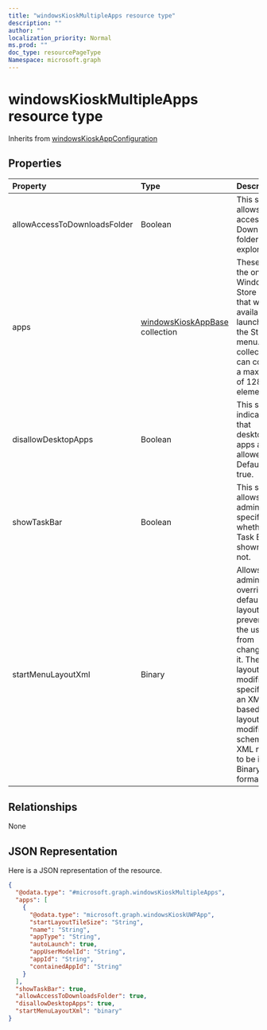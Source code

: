 ```yaml
---
title: "windowsKioskMultipleApps resource type"
description: ""
author: ""
localization_priority: Normal
ms.prod: ""
doc_type: resourcePageType
Namespace: microsoft.graph
---
```



# windowsKioskMultipleApps resource type




Inherits from [windowsKioskAppConfiguration](../resources/windowsKioskAppConfiguration.md)

## Properties
|Property|Type|Description|
|:---|:---|:---|
|allowAccessToDownloadsFolder|Boolean|This setting allows access to Downloads folder in file explorer.|
|apps|[windowsKioskAppBase](../resources/windowsKioskAppBase.md) collection|These are the only Windows Store Apps that will be available to launch from the Start menu. This collection can contain a maximum of 128 elements.|
|disallowDesktopApps|Boolean|This setting indicates that desktop apps are allowed. Default to true.|
|showTaskBar|Boolean|This setting allows the admin to specify whether the Task Bar is shown or not.|
|startMenuLayoutXml|Binary|Allows admins to override the default Start layout and prevents the user from changing it. The layout is modified by specifying an XML file based on a layout modification schema. XML needs to be in Binary format.|

## Relationships
None

## JSON Representation
Here is a JSON representation of the resource.
<!-- {
  "blockType": "resource",
  "@odata.type": "microsoft.graph.windowsKioskMultipleApps"
}
-->
``` json
{
  "@odata.type": "#microsoft.graph.windowsKioskMultipleApps",
  "apps": [
    {
      "@odata.type": "microsoft.graph.windowsKioskUWPApp",
      "startLayoutTileSize": "String",
      "name": "String",
      "appType": "String",
      "autoLaunch": true,
      "appUserModelId": "String",
      "appId": "String",
      "containedAppId": "String"
    }
  ],
  "showTaskBar": true,
  "allowAccessToDownloadsFolder": true,
  "disallowDesktopApps": true,
  "startMenuLayoutXml": "binary"
}
```

